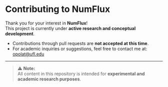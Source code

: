 # Contributing to NumFlux

Thank you for your interest in **NumFlux**!  
This project is currently under **active research and conceptual development**.

- Contributions through pull requests are **not accepted at this time**.
- For academic inquiries or suggestions, feel free to contact me at:    
    opolat@ufl.edu

---

> ⚠️ **Note:**  
> All content in this repository is intended for **experimental and academic research purposes**.
